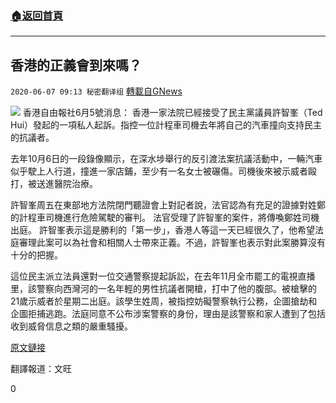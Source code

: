 ###  [:house:返回首頁](https://github.com/ourhimalayas/txt)
---

## 香港的正義會到來嗎？
`2020-06-07 09:13 秘密翻译组` [轉載自GNews](https://gnews.org/zh-hant/225492/)

![](https://s3.amazonaws.com/gnews-media-offload/wp-content/uploads/2020/06/07090327/1-57.png)
香港自由報社6月5號消息： 香港一家法院已經接受了民主黨議員許智峯（Ted Hui）發起的一項私人起訴。指控一位計程車司機去年將自己的汽車撞向支持民主的抗議者。

去年10月6日的一段錄像顯示，在深水埗舉行的反引渡法案抗議活動中，一輛汽車似乎駛上人行道，撞進一家店鋪，至少有一名女士被碾傷。司機後來被示威者毆打，被送進醫院治療。

許智峯周五在東部地方法院閉門聽證會上對記者說，法官認為有充足的證據對姓鄭的計程車司機進行危險駕駛的審判。
法官受理了許智峯的案件，將傳喚鄭姓司機出庭。
許智峯表示這是勝利的「第一步」，香港人等這一天已經很久了，他希望法庭審理此案可以為社會和相關人士帶來正義。不過，許智峯也表示對此案勝算沒有十分的把握。

這位民主派立法員還對一位交通警察提起訴訟，在去年11月全市罷工的電視直播里，該警察向西灣河的一名年輕的男性抗議者開槍，打中了他的腹部。被槍擊的21歲示威者於星期二出庭。該學生姓周，被指控妨礙警察執行公務，企圖搶劫和企圖拒捕逃跑。法庭同意不公布涉案警察的身份，理由是該警察和家人遭到了包括收到威脅信息之類的嚴重騷擾。

[原文鏈接](https://hongkongfp.com/2020/06/05/hong-kong-court-accepts-case-against-taxi-driver-who-allegedly-rammed-into-protesters/)

翻譯報道：文旺

0

